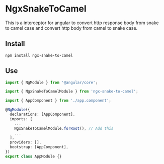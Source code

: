 # NgxSnakeToCamel

This is a interceptor for angular to convert http response body from snake to camel case and convert http body from camel to snake case.

## Install

```
npm install ngx-snake-to-camel
```

## Use

```typescript
import { NgModule } from '@angular/core';

import { NgxSnakeToCamelModule } from 'ngx-snake-to-camel';

import { AppComponent } from './app.component';

@NgModule({
  declarations: [AppComponent],
  imports: [
    ...
    NgxSnakeToCamelModule.forRoot(), // Add this
    ...
  ],
  providers: [],
  bootstrap: [AppComponent],
})
export class AppModule {}
```
